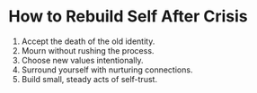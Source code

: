 # How to Rebuild Self After Crisis

1. Accept the death of the old identity.
2. Mourn without rushing the process.
3. Choose new values intentionally.
4. Surround yourself with nurturing connections.
5. Build small, steady acts of self-trust.